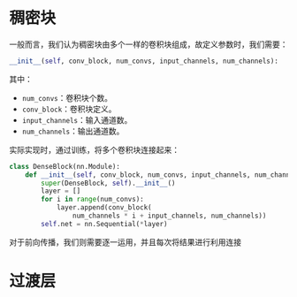 # 稠密块

一般而言，我们认为稠密块由多个一样的卷积块组成，故定义参数时，我们需要：
```python
__init__(self, conv_block, num_convs, input_channels, num_channels):
```
其中：
- `num_convs`：卷积块个数。
- `conv_block`：卷积块定义。
- `input_channels`：输入通道数。
- `num_channels`：输出通道数。

实际实现时，通过训练，将多个卷积块连接起来：
```python
class DenseBlock(nn.Module):
    def __init__(self, conv_block, num_convs, input_channels, num_channels):
        super(DenseBlock, self).__init__()
        layer = []
        for i in range(num_convs):
            layer.append(conv_block(
                num_channels * i + input_channels, num_channels))
        self.net = nn.Sequential(*layer)
```

对于前向传播，我们则需要逐一运用，并且每次将结果进行利用连接

# 过渡层
